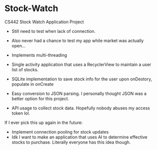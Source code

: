 # Stock-Watch
CS442 Stock Watch Application Project

- Still need to test when lack of connection.
- Also never had a chance to test my app while market was actually open...

- Implements multi-threading
- Single activity application that uses a RecyclerView to maintain a user list of stocks.
- SQLite implementation to save stock info for the user upon onDestory, populate in onCreate
- Easy conversion to JSON parsing. I personally thought JSON was a better option for this
  project.
- API usage to collect stock data. Hopefully nobody abuses my access token lol.

If I ever pick this up again in the future:
  - Implement connection pooling for stock updates
  - Idk I want to make an application that uses AI to determine effective stocks to purchase.
    Literally everyone has this idea though.
